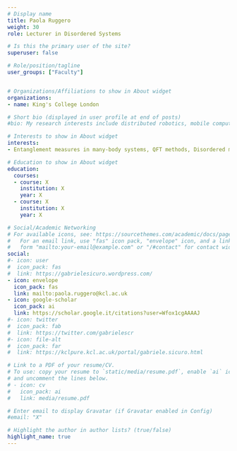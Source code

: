 ```yaml
---
# Display name
title: Paola Ruggero
weight: 30
role: Lecturer in Disordered Systems

# Is this the primary user of the site?
superuser: false

# Role/position/tagline
user_groups: ["Faculty"]


# Organizations/Affiliations to show in About widget
organizations:
- name: King's College London

# Short bio (displayed in user profile at end of posts)
#bio: My research interests include distributed robotics, mobile computing and programmable matter.

# Interests to show in About widget
interests:
- Entanglement measures in many-body systems, QFT methods, Disordered many-body systems

# Education to show in About widget
education:
  courses:
  - course: X
    institution: X
    year: X
  - course: X
    institution: X
    year: X

# Social/Academic Networking
# For available icons, see: https://sourcethemes.com/academic/docs/page-builder/#icons
#   For an email link, use "fas" icon pack, "envelope" icon, and a link in the
#   form "mailto:your-email@example.com" or "/#contact" for contact widget.
social:
#- icon: user
#  icon_pack: fas
#  link: https://gabrielesicuro.wordpress.com/
- icon: envelope
  icon_pack: fas
  link: mailto:paola.ruggero@kcl.ac.uk
- icon: google-scholar
  icon_pack: ai
  link: https://scholar.google.it/citations?user=Wfox1cgAAAAJ
#- icon: twitter
#  icon_pack: fab
#  link: https://twitter.com/gabrielescr
#- icon: file-alt
#  icon_pack: far
#  link: https://kclpure.kcl.ac.uk/portal/gabriele.sicuro.html

# Link to a PDF of your resume/CV.
# To use: copy your resume to `static/media/resume.pdf`, enable `ai` icons in `params.toml`,
# and uncomment the lines below.
# - icon: cv
#   icon_pack: ai
#   link: media/resume.pdf

# Enter email to display Gravatar (if Gravatar enabled in Config)
#email: "X"

# Highlight the author in author lists? (true/false)
highlight_name: true
---
```

